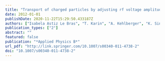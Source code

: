 ```yaml
---
title: "Transport of charged particles by adjusting rf voltage amplitudes"
date: 2012-01-01
publishDate: 2020-11-22T15:29:50.433187Z
authors: ["Isabela Astiz Le Bras", "T. Karin", "A. Kehlberger", "K. Singer", "N. Daniilidis", "H. Häffner"]
publication_types: ["2"]
abstract: ""
featured: false
publication: "*Applied Physics B*"
url_pdf: "http://link.springer.com/10.1007/s00340-011-4738-2"
doi: "10.1007/s00340-011-4738-2"
---
```


